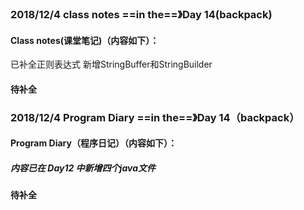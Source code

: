

### 2018/12/4	class notes	  ==in the==》Day 14(backpack)

#### Class notes(课堂笔记)（内容如下）：

已补全正则表达式  新增StringBuffer和StringBuilder

#### 待补全





### 2018/12/4	Program Diary	==in the==》Day 14（backpack）

#### Program Diary（程序日记）（内容如下）：

##### 内容已在 Day12 中新增四个java文件

#### 待补全